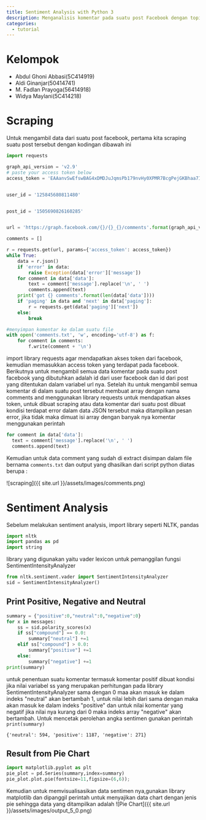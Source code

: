 ```yaml
---
title: Sentiment Analysis with Python 3
description: Menganalisis komentar pada suatu post Facebook dengan topik pornografi menggunakan NLTK(Natural Language Toolkit)
categories:
  - tutorial
---
```


# Kelompok

- Abdul Ghoni Abbasi(5C414919)
- Aldi Ginanjar(50414741)
- M. Fadlan Prayoga(56414918)
- Widya Maylani(5C414218)

# Scraping


Untuk mengambil data dari suatu post facebook, pertama kita scraping suatu post tersebut dengan kodingan dibawah ini

```python
import requests

graph_api_version = 'v2.9'
# paste your access token below
access_token = 'EAAanvSwEfswBAG4xDMDJuJqmsPb179nvHy0XPMR7BcgPejGKBhaa7Iy0EaQu2W5PCOA92BcgiZA9nXJCJrFZBzKksVGwMCQHX7oq7lAXsn4YZBObZAZCI9kKa04m0eMsOpNoeZAwveKaZBu2cKQDUfycIM8zjbor0tbSplAABUlwQZDZD'


user_id = '125845680811480'


post_id = '1505690826160285'


url = 'https://graph.facebook.com/{}/{}_{}/comments'.format(graph_api_version, user_id, post_id)

comments = []

r = requests.get(url, params={'access_token': access_token})
while True:
    data = r.json()
    if 'error' in data:
        raise Exception(data['error']['message'])
    for comment in data['data']:
        text = comment['message'].replace('\n', ' ')
        comments.append(text)
    print('got {} comments'.format(len(data['data'])))
    if 'paging' in data and 'next' in data['paging']:
        r = requests.get(data['paging']['next'])
    else:
        break

#menyimpan komentar ke dalam suatu file
with open('comments.txt', 'w', encoding='utf-8') as f:
    for comment in comments:
        f.write(comment + '\n')
```

import library requests agar mendapatkan akses token dari facebook, kemudian memasukkan access token yang terdapat pada facebook. Berikutnya untuk mengambil semua data komentar pada suatu post facebook yang dibutuhkan adalah id dari user facebook dan id dari post  yang ditentukan dalam variabel url nya. Setelah itu untuk mengambil semua komentar di dalam suatu post tersebut membuat array dengan nama comments and menggunakan library requests untuk mendapatkan akses token, untuk dibuat scraping atau data komentar dari suatu post dibuat kondisi terdapat error dalam data JSON tersebut maka ditampilkan pesan error, jika tidak maka dimuat isi array dengan banyak nya komentar menggunakan perintah

```python
for comment in data['data']:
  text = comment['message'].replace('\n', ' ')
  comments.append(text)
```

Kemudian untuk data comment yang sudah di extract disimpan dalam file bernama `comments.txt` dan output yang dhasilkan dari script python diatas berupa :

![scraping]({{ site.url }}/assets/images/comments.png)

# Sentiment Analysis

Sebelum melakukan sentiment analysis, import library seperti NLTK, pandas
```python
import nltk
import pandas as pd
import string
```
library yang digunakan yaitu vader lexicon untuk pemanggilan fungsi SentimentIntensityAnalyzer
```python
from nltk.sentiment.vader import SentimentIntensityAnalyzer
sid = SentimentIntensityAnalyzer()
```
## Print Positive, Negative and Neutral

```Python
summary = {"positive":0,"neutral":0,"negative":0}
for x in messages:
    ss = sid.polarity_scores(x)
    if ss["compound"] == 0.0:
        summary["neutral"] +=1
    elif ss["compound"] > 0.0:
        summary["positive"] +=1
    else:
        summary["negative"] +=1
print(summary)
```

untuk penentuan suatu komentar termasuk komentar positif dibuat kondisi jika nilai variabel ss yang merupakan perhitungan pada library SentimentIntensityAnalyzer sama dengan 0 maa akan masuk ke dalam indeks "neutral" akan bertambah 1, untuk nilai lebih dari sama dengan maka akan masuk ke dalam indeks "positive" dan untuk nilai komentar yang negatif jika nilai nya kurang dari 0 maka indeks array "negative" akan bertambah. Untuk mencetak perolehan angka sentimen gunakan perintah `print(summary)`

```
{'neutral': 594, 'positive': 1187, 'negative': 271}
```




## Result from Pie Chart

```python
import matplotlib.pyplot as plt
pie_plot = pd.Series(summary,index=summary)
pie_plot.plot.pie(fontsize=11,figsize=(6,6));
```

Kemudian untuk memvisualisasikan data sentimen nya,gunakan library matplotlib dan dipanggil perintah untuk menyajikan data chart dengan jenis pie sehingga data yang ditampilkan adalah
![Pie Chart]({{ site.url }}/assets/images/output_5_0.png)
